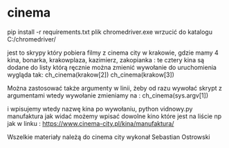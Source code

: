 # cinema
pip install -r requirements.txt
plik chromedriver.exe wrzucić do katalogu C:/chromedriver/

jest to skrypy który pobiera filmy z cinema city w krakowie, 
gdzie mamy 4 kina, bonarka, krakowplaza, kazimierz, zakopianka : te cztery kina są dodane do listy którą ręcznie można zmienić
wywołanie do uruchomienia wygląda tak:
ch_cinema(krakow[2])
ch_cinema(krakow[3])

Można zastosować także argumenty w linii, żeby od razu wywołać skrypt z argumentami
wtedy wywołanie zmieniamy na : 
ch_cinema(sys.argv[1])

i wpisujemy wtedy nazwę kina po wywołaniu, python vidnowy.py manufaktura
jak widać możemy wpisać dowolne kino które jest na liście np jak w linku : 
https://www.cinema-city.pl/kina/manufaktura/


Wszelkie materiały należą do cinema city
wykonał Sebastian Ostrowski
